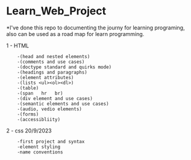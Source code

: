 # Learn_Web_Project
*I've done this repo to documenting the journy for learning programing, also can be used as a road map for learn programming.

1 - HTML

        -(head and nested elements)
        -(comments and use cases)
        -(doctype standard and quirks mode)
        -(headings and paragraphs)
        -(element attributes)
        -(lists <ul><ol><dl>)
        -(table)
        -(span   hr   br)
        -(div element and use cases)
        -(semantic elements and use cases)
        -(audio, vedio elements)
        -(forms)
        -(accessibliity)



2 - css                20/9/2023

        -first project and syntax
        -element styling
        -name conventions